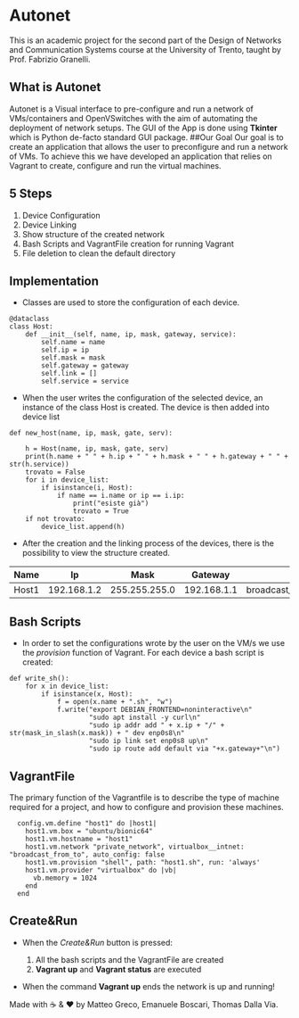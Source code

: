 # Autonet
This is an academic project for the second part of the Design of Networks and Communication Systems course at the University of Trento, taught by Prof. Fabrizio Granelli.

## What is Autonet
Autonet is a Visual interface to pre-configure and run a network of VMs/containers and OpenVSwitches with the aim of automating the deployment of network setups.
The GUI of the App is done using **Tkinter** which is Python de-facto standard GUI package.
##Our Goal
Our goal is to create an application that allows the user to preconfigure and run a network of VMs.
To achieve this we have developed an application that relies on Vagrant to create, configure and run the virtual machines.

## 5 Steps
1. Device Configuration
2. Device Linking 
3. Show structure of the created network
4. Bash Scripts and VagrantFile creation for running Vagrant
5. File deletion to clean the default directory

## Implementation
* Classes are used to store the configuration of each device. 
```
@dataclass
class Host:
    def __init__(self, name, ip, mask, gateway, service):
        self.name = name
        self.ip = ip
        self.mask = mask
        self.gateway = gateway
        self.link = []
        self.service = service
```

* When the user writes the configuration of the selected device, an instance of  the class Host is created. The device is then added into device list
```
def new_host(name, ip, mask, gate, serv):

    h = Host(name, ip, mask, gate, serv)
    print(h.name + " " + h.ip + " " + h.mask + " " + h.gateway + " " + str(h.service))
    trovato = False
    for i in device_list:
        if isinstance(i, Host):
            if name == i.name or ip == i.ip:
                print("esiste già")
                trovato = True
    if not trovato:
        device_list.append(h)
```
* After the creation and the linking process of the devices, there is the possibility to view the structure created.

Name  | Ip  | Mask  | Gateway  | Link
------------- | ------------- | ------------- | ------------- | -------------
Host1  | 192.168.1.2  | 255.255.255.0  | 192.168.1.1   | broadcast_Host1_Switch1

## Bash Scripts
* In order to set the configurations wrote by the user on the VM/s we use the *provision* function of Vagrant. For each device a bash script is created:
```
def write_sh():
    for x in device_list:
        if isinstance(x, Host):
            f = open(x.name + ".sh", "w")
            f.write("export DEBIAN_FRONTEND=noninteractive\n"
                    "sudo apt install -y curl\n"
                    "sudo ip addr add " + x.ip + "/" + str(mask_in_slash(x.mask)) + " dev enp0s8\n"
                    "sudo ip link set enp0s8 up\n"
                    "sudo ip route add default via "+x.gateway+"\n")
```
## VagrantFile
The primary function of the Vagrantfile is to describe the type of machine required for a project, and how to configure and provision these machines.
```
  config.vm.define "host1" do |host1|
    host1.vm.box = "ubuntu/bionic64"
    host1.vm.hostname = "host1"
    host1.vm.network "private_network", virtualbox__intnet: "broadcast_from_to", auto_config: false	
    host1.vm.provision "shell", path: "host1.sh", run: 'always'
    host1.vm.provider "virtualbox" do |vb|
      vb.memory = 1024
    end
  end
```
## Create&Run
* When the *Create&Run* button is pressed: 
	1. All the bash scripts and the VagrantFile are created 
	2. **Vagrant up** and **Vagrant status** are executed

* When the command **Vagrant up** ends the network is up and running!

Made with :coffee: & :heart: by Matteo Greco, Emanuele Boscari, Thomas Dalla Via.
